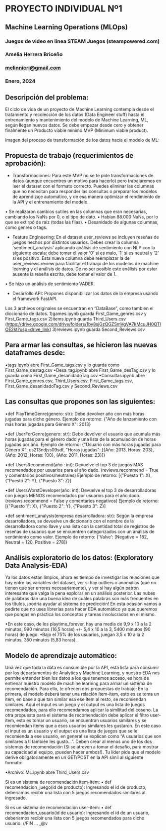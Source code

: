 # PROYECTO INDIVIDUAL Nº1
## Machine Learning Operations (MLOps)
### Juegos de video en línea STEAM Juegos (steampowered.com)
### Amelia Herrera Briceño
### melinnicri@gmail.com
### Enero, 2024

## Descripción del problema: 
El ciclo de vida de un proyecto de Machine Learning contempla desde el tratamiento y recolección de los datos (Data Engineer stuff) hasta el entrenamiento y mantenimiento del modelo de Machine Learning, ML, según llegan nuevos datos.
Se debe empezar desde cero y obtener finalmente un Producto viable mínimo MVP (Minimum viable product).


Imagen del proceso de transformación de los datos hacia el modelo de ML:


## Propuesta de trabajo (requerimientos de aprobación):
* Transformaciones:
Para este MVP no se te pide transformaciones de datos (aunque encuentres un motivo para hacerlo) pero trabajaremos en leer el dataset con el formato correcto. Puedes eliminar las columnas que no necesitan para responder las consultas o preparar los modelos de aprendizaje automático, y de esa manera optimizar el rendimiento de la API y el entrenamiento del modelo.

• Se realizaron cambios sutiles en las columnas que eran necesarias, cambiando los NaNs por 0, o el tipo de dato.
• Habían 88.000 NaNs, por lo que se extirpó de raíz (todas las filas).
• Desanidado de algunas columnas, como genres o tags.

* Feature Engineering:
En el dataset user_reviews se incluyen reseñas de juegos hechos por distintos usuarios. Debes crear la columna 'sentiment_analysis' aplicando análisis de sentimiento con NLP con la siguiente escala: debe tomar el valor '0' si es malo, '1' si es neutral y '2' si es positivo. Esta nueva columna debe reemplazar la de user_reviews.review para facilitar el trabajo de los modelos de machine learning y el análisis de datos. De no ser posible este análisis por estar ausente la reseña escrita, debe tomar el valor de 1.

• Se hizo un análisis de sentimiento VADER.

* Desarrollo API:
Propones disponibilizar los datos de la empresa usando el framework FastAPI.

Los 3 archivos originales se encuentran en “DataBase”, como también el diccionario de datos.
1)games.ipynb guarda First_Game_genres.csv y First_Game_tags.csv
2)items.ipynb guarda Third_Users.csv (https://drive.google.com/drive/folders/1by8sjGzQGZSmVgVA7kMcuJH0QTlOE2kt?usp=drive_link)
3)reviews.ipynb guarda Second_Reviews.csv

## Para armar las consultas, se hicieron las nuevas dataframes desde:
•tags.ipynb abre First_Game_tags.csv y lo guarda como First_Game_destag.csv
•Desa_tag.ipynb abre First_Game_desTag.csv y lo guarda como First_Game_desanidadoTag.csv
•Consultas.ipynb abre First_Game_genres.csv, Third_Users.csv, First_Game_tags.csv, First_Game_desanidadoTag.csv y Second_Reviews.csv

## Las consultas que propones son las siguientes:
•def PlayTimeGenre(genero: str): Debe devolver año con más horas jugadas para dicho género.
Ejemplo de retorno: {"Año de lanzamiento con más horas jugadas para Género X": 2013}

•def UserForGenre(genero: str): Debe devolver el usuario que acumula más horas jugadas para el género dado y una lista de la acumulación de horas jugadas por año.
Ejemplo de retorno: {"Usuario con más horas jugadas para Género X": us213ndjss09sdf, "Horas jugadas": [{Año: 2013, Horas: 203}, {Año: 2012, Horas: 100}, {Año: 2011, Horas: 23}]}

•def UsersRecommend(año : int): Devuelve el top 3 de juegos MÁS recomendados por usuarios para el año dado. (reviews.recommend = True y comentarios positivos/neutrales)
Ejemplo de retorno: [{"Puesto 1": X}, {"Puesto 2": Y}, {"Puesto 3": Z}]

•def UsersWorstDeveloper(año: int): Devuelve el top 3 de desarrolladoras con juegos MENOS recomendados por usuarios para el año dado. (reviews.recommend = False y comentarios negativos)
Ejemplo de retorno: [{"Puesto 1": X}, {"Puesto 2": Y}, {"Puesto 3": Z}]

•def sentiment_analysis(empresa desarrolladora: str): Según la empresa desarrolladora, se devuelve un diccionario con el nombre de la desarrolladora como llave y una lista con la cantidad total de registros de reseñas de usuarios que se encuentren categorizados con un análisis de sentimiento como valor.
Ejemplo de retorno: {'Valve': [Negative = 182, Neutral = 120, Positive = 278]}

## Análisis exploratorio de los datos: (Exploratory Data Analysis-EDA)
Ya los datos están limpios, ahora es tiempo de investigar las relaciones que hay entre las variables del dataset, ver si hay outliers o anomalías (que no tienen que ser errores necesariamente), y ver si hay algún patrón interesante que valga la pena explorar en un análisis posterior. Las nubes de palabras dan una buena idea de cuáles palabras son más frecuentes en los títulos, ¡podría ayudar al sistema de predicción! En esta ocasión vamos a pedirte que no uses librerías para hacer EDA automático ya que queremos que pongas en práctica los conceptos y tareas involucrados en el mismo.

•En este caso, de los playtime_forever, hay una media de 9,9 x 10 a la 2 minutos, 990 minutos (16,5 horas) +/- 5,4 x 10 a la 3, 5400 minutos (90 horas) de juego.
•Bajo el 75% de los usuarios, juegan 3,5 x 10 a la 2 minutos, 350 minutos (5,83 horas).

## Modelo de aprendizaje automático:
Una vez que toda la data es consumible por la API, está lista para consumir por los departamentos de Analytics y Machine Learning, y nuestro EDA nos permite entender bien los datos a los que tenemos acceso, es hora de entrenar nuestro modelo de machine learning para armar un sistema de recomendación. Para ello, te ofrecen dos propuestas de trabajo: En la primera, el modelo deberá tener una relación ítem-ítem, esto es se toma un item, en base a que tan similar esa ese ítem al resto, se recomiendan similares. Aquí el input es un juego y el output es una lista de juegos recomendados, para ello recomendamos aplicar la similitud del coseno. La otra propuesta para el sistema de recomendación debe aplicar el filtro user-item, esto es tomar un usuario, se encuentran usuarios similares y se recomiendan ítems que a esos usuarios similares les gustaron. En este caso el input es un usuario y el output es una lista de juegos que se le recomienda a ese usuario, en general se explican como “A usuarios que son similares a tí también les gustó…”. Deben crear al menos uno de los dos sistemas de recomendación (Si se atreven a tomar el desafío, para mostrar su capacidad al equipo, ¡pueden hacer ambos!). Tu líder pide que el modelo derive obligatoriamente en un GET/POST en la API símil al siguiente formato:

•Archivo: ML.ipynb abre Third_Users.csv

Si es un sistema de recomendación item-item:
• def recomendacion_juego(id de producto): Ingresando el id de producto, deberíamos recibir una lista con 5 juegos recomendados similares al ingresado. 

Si es un sistema de recomendación user-item:
• def recomendacion_usuario(id de usuario): Ingresando el id de un usuario, deberíamos recibir una lista con 5 juegos recomendados para dicho usuario. //FIN … _@v
